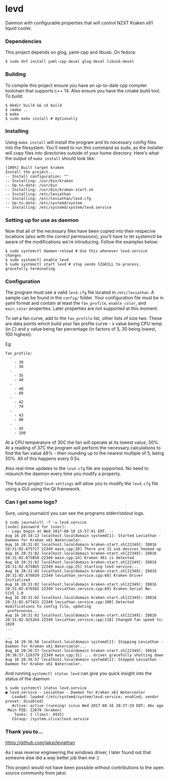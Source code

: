 # levd

Daemon with configurable properties that will control NZXT Kraken x61 
liquid cooler.

### Dependencies

This project depends on glog, yaml-cpp and libusb. On fedora:

```
$ sudo dnf install yaml-cpp-devel glog-devel libusb-devel
```

### Building

To compile this project ensure you have an up-to-date cpp compiler toolchain 
that supports c++ 14. Also ensure you have the cmake build tool. To build:

```
$ mkdir build && cd build
$ cmake ..
$ make
$ sudo make install # Optionally
```

### Installing

Using `make install` will install the program and its necessary config files
into the filesystem. You'll need to run this command as sudo, as the installer
will copy files into directories outside of your home directory. Here's what 
the output of `make install` should look like:

```
[100%] Built target kraken
Install the project...
-- Install configuration: ""
-- Installing: /usr/bin/kraken
-- Up-to-date: /usr/bin
-- Installing: /usr/bin/kraken-start.sh
-- Installing: /etc/leviathan
-- Installing: /etc/leviathan/levd.cfg
-- Up-to-date: /etc/systemd/system
-- Installing: /etc/systemd/system/levd.service
```

### Setting up for use as daemon

Now that all of the necessary files have been copied into their respecive locations
(also with the correct permissions), you'll have to let systemctl be aware of the
modifications we're introducing. Follow the examples below:

```
$ sudo systemctl daemon-reload # Use this whenever levd.service changes
$ sudo systemctl enable levd 
$ sudo systemctl start levd # stop sends SIGKILL to process, gracefully terminating
```

### Configuration

The program must see a valid `levd.cfg` file located in `/etc/leviathan`. A sample can
be found in the `config/` folder. Your configuration file must be in yaml format and 
contain at least the `fan_profile`, `enable_color`, and `main_color` properties. Later
properties are not supported at this moment.

To set a fan curve, add to the `fan_profile` list, other lists of size two.
These are data points which build your fan profile curve - x value being CPU temp 
(in C) and y value being fan percentage (in factors of 5, 30 being lowest, 100 highest).

Eg:
```
fan_profile: 
  - 
    - 30
    - 30
  -
    - 35
    - 40
  -
    - 40
    - 60
  -
    - 42
    - 70
  -
    - 43
    - 80
  -
    - 45
    - 100
```

At a CPU temperature of 30C the fan will operate at its lowest value, 30%. At a reading
of 37C the program will perform the necessary calculations to find the fan value 48% - 
then rounding up to the nearest multiple of 5, being 50%. All of this happens every 0.5s.

Also real-time updates to the `levd.cfg` file are supported. No need to relaunch the daemon
every time you modify a property.

The future project `levd-settings` will allow you to modify the `levd.cfg` file using a 
GUI using the Qt framework.


### Can I get some logs?

Sure, using journalctl you can see the programs stderr/stdout logs.

```
$ sudo journalctl -f -u levd.service
[sudo] password for [user]: 
-- Logs begin at Wed 2017-08-16 15:57:01 EDT. --
Aug 16 20:18:13 localhost.localdomain systemd[1]: Started Leviathan - Daemon for Kraken x61 Watercooler.
Aug 16 20:31:02 localhost.localdomain kraken-start.sh[22349]: I0816 20:31:02.675717 22349 main.cpp:20] There are 15 usb devices hooked up
Aug 16 20:31:02 localhost.localdomain kraken-start.sh[22349]: I0816 20:31:02.675858 22349 main.cpp:24] Kraken X61 is detected
Aug 16 20:31:02 localhost.localdomain kraken-start.sh[22349]: I0816 20:31:02.675865 22349 main.cpp:25] Starting levd service...
Aug 16 20:31:02 localhost.localdomain kraken-start.sh[22349]: I0816 20:31:02.676039 22349 leviathan_service.cpp:68] Kraken Driver Initialized
Aug 16 20:31:02 localhost.localdomain kraken-start.sh[22349]: I0816 20:31:02.676582 22349 leviathan_service.cpp:69] Kraken Serial No: CCVI_1.0
Aug 16 20:31:02 localhost.localdomain kraken-start.sh[22349]: I0816 20:31:02.677431 22349 leviathan_service.cpp:100] Detected modifications to config file, updating
 preferences...
Aug 16 20:31:02 localhost.localdomain kraken-start.sh[22349]: I0816 20:31:02.925264 22349 leviathan_service.cpp:118] Changed fan speed to: 1020
...

...
Aug 16 20:36:56 localhost.localdomain systemd[1]: Stopping Leviathan - Daemon for Kraken x61 Watercooler...
Aug 16 20:36:57 localhost.localdomain kraken-start.sh[22349]: I0816 20:36:57.116379 22349 main.cpp:31] ... driver gracefully shutting down
Aug 16 20:36:57 localhost.localdomain systemd[1]: Stopped Leviathan - Daemon for Kraken x61 Watercooler.
```

And running `systemctl status levd` can give you quick insight into the status of the daemon
```
$ sudo systemctl status levd.service
● levd.service - Leviathan - Daemon for Kraken x61 Watercooler
   Loaded: loaded (/etc/systemd/system/levd.service; enabled; vendor preset: disabled)
   Active: active (running) since Wed 2017-08-16 20:37:19 EDT; 46s ago
 Main PID: 22870 (kraken)
    Tasks: 2 (limit: 4915)
   CGroup: /system.slice/levd.service
```

### Thank you to...

https://github.com/jaksi/leviathan 

As I was reverse engineering the windows driver, I later found out that someone else did a way 
better job then me :) 

This project would not have been possible without contributions to the open source community from
jaksi.


